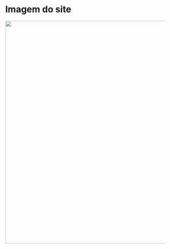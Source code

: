<h1>Imagem do site</h1>

<div align="center">
  <img src="https://user-images.githubusercontent.com/63881771/155183825-35cddefc-8248-4cf6-a3c2-f8a8f978bd5e.png" width="700px" />
</div>
